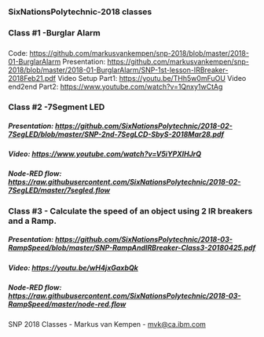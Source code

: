 ### SixNationsPolytechnic-2018 classes
### Class #1 -Burglar Alarm
##### 
Code: https://github.com/markusvankempen/snp-2018/blob/master/2018-01-BurglarAlarm
Presentation: https://github.com/markusvankempen/snp-2018/blob/master/2018-01-BurglarAlarm/SNP-1st-lesson-IRBreaker-2018Feb21.pdf
Video Setup Part1:    https://youtu.be/THh5w0mFuOU
Video end2end Part2:  https://www.youtube.com/watch?v=1Qnxy1wCtAg
### Class #2 -7Segment LED
##### Presentation:  https://github.com/SixNationsPolytechnic/2018-02-7SegLED/blob/master/SNP-2nd-7SegLCD-SbyS-2018Mar28.pdf
##### Video:         https://www.youtube.com/watch?v=V5iYPXIHJrQ
##### Node-RED flow: https://raw.githubusercontent.com/SixNationsPolytechnic/2018-02-7SegLED/master/7segled.flow
### Class #3 - Calculate the speed of an object using 2 IR breakers and a Ramp.
##### Presentation:  https://github.com/SixNationsPolytechnic/2018-03-RampSpeed/blob/master/SNP-RampAndIRBreaker-Class3-20180425.pdf
##### Video:         https://youtu.be/wH4jxGaxbQk
##### Node-RED flow: https://raw.githubusercontent.com/SixNationsPolytechnic/2018-03-RampSpeed/master/node-red.flow

SNP 2018 Classes - Markus van Kempen - mvk@ca.ibm.com
